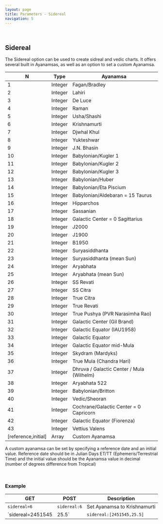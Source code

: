 ```yaml
---
layout: page
title: Parameters - Sidereal
navigation: 5
---
```


<style>
	.inner a {
		color: royalblue;
		font-weight: bold;
	}
	.inner code {
		font-size: 100%;
	}
	.navigation li {
		padding: 0.3vh;
	}
	.sidebar {
		min-width: 300px;
	}
	.sidebar .sidebar-main {
	    height: calc(100% - 50px);
	    overflow-y: auto;
	}
</style>

<br>

## Sidereal

The Sidereal option can be used to create sidreal and vedic charts. It offers several built in Ayanamsas, as well as an option to set a custom Ayanamsa.

| N | Type | Ayanamsa |
|---|---|---|
| 1 | Integer | Fagan/Bradley |
| 2 | Integer | Lahiri |
| 3 | Integer | De Luce |
| 4 | Integer | Raman |
| 5 | Integer | Usha/Shashi |
| 6 | Integer | Krishnamurti |
| 7 | Integer | Djwhal Khul |
| 8 | Integer | Yukteshwar |
| 9 | Integer | J.N. Bhasin |
| 10 | Integer | Babylonian/Kugler 1 |
| 11 | Integer | Babylonian/Kugler 2 |
| 12 | Integer | Babylonian/Kugler 3 |
| 13 | Integer | Babylonian/Huber |
| 14 | Integer | Babylonian/Eta Piscium |
| 15 | Integer | Babylonian/Aldebaran = 15 Taurus |
| 16 | Integer | Hipparchos |
| 17 | Integer | Sassanian |
| 18 | Integer | Galactic Center = 0 Sagittarius |
| 19 | Integer | J2000 |
| 20 | Integer | J1900 |
| 21 | Integer | B1950 |
| 22 | Integer | Suryasiddhanta |
| 23 | Integer | Suryasiddhanta (mean Sun) |
| 24 | Integer | Aryabhata |
| 25 | Integer | Aryabhata (mean Sun) |
| 26 | Integer | SS Revati |
| 27 | Integer | SS Citra |
| 28 | Integer | True Citra |
| 29 | Integer | True Revati |
| 30 | Integer | True Pushya (PVR Narasimha Rao) |
| 31 | Integer | Galactic Center (Gil Brand) |
| 32 | Integer | Galactic Equator (IAU1958) |
| 33 | Integer | Galactic Equator |
| 34 | Integer | Galactic Equator mid-Mula |
| 35 | Integer | Skydram (Mardyks) |
| 36 | Integer | True Mula (Chandra Hari) |
| 37 | Integer | Dhruva / Galactic Center / Mula (Wilhelm) |
| 38 | Integer | Aryabhata 522 |
| 39 | Integer | Babylonian/Britton |
| 40 | Integer | Vedic/Sheoran |
| 41 | Integer | Cochrane/Galactic Center = 0 Capricorn |
| 42 | Integer | Galactic Equator (Fiorenza) |
| 43 | Integer | Vettius Valens |
| [reference,initial] | Array | Custom Ayanamsa |

A custom ayanamsa can be set by specifying a reference date and an initial value. Reference date should be in Julian Days ET/TT (Ephemeris/Terrestrial Time) and the initial value should be the Ayanamsa value in decimal (number of degrees difference from Tropical)

<br>

### Example

|GET|POST|Description|
|---|---|---|
|`sidereal=6`|`sidereal:6`|Set Ayanamsa to Krishnamurti|
|`sidereal=2451545|25.5`|`sidereal:[2451545,25.5]`|Set Ayanamsa to 25.5 (25 deg 30 min) degrees at julian day 2451545 (J2000 / noon of January 1st, 2000)|

<br><br><br>